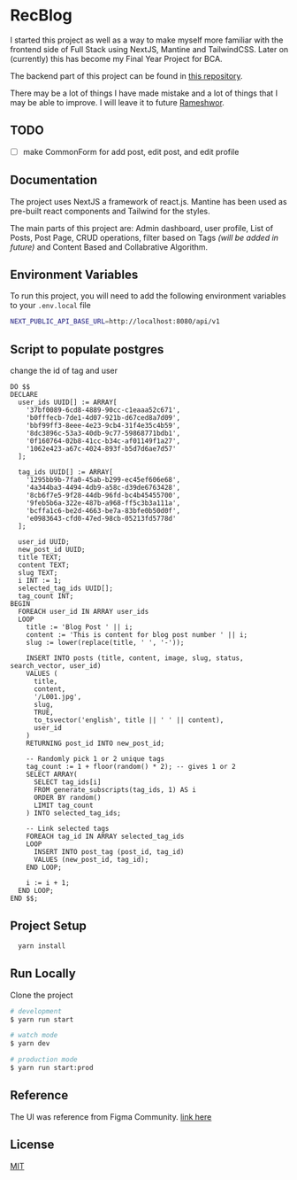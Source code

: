 # RecBlog

I started this project as well as a way to make myself more familiar with the frontend side of Full Stack using NextJS, Mantine and TailwindCSS. Later on (currently) this has become my Final Year Project for BCA.

The backend part of this project can be found in [this repository](https://github.com/rsresta07/kathanika-blog-backend).

There may be a lot of things I have made mistake and a lot of things that I may be able to improve. I will leave it to future [Rameshwor](https://github.com/rsresta07).

## TODO

- [ ] make CommonForm for add post, edit post, and edit profile

## Documentation

The project uses NextJS a framework of react.js. Mantine has been used as pre-built react components and Tailwind for the styles.

The main parts of this project are: Admin dashboard, user profile, List of Posts, Post Page, CRUD operations, filter based on Tags _(will be added in future)_ and Content Based and Collabrative Algorithm.

## Environment Variables

To run this project, you will need to add the following environment variables to your `.env.local` file

```bash
NEXT_PUBLIC_API_BASE_URL=http://localhost:8080/api/v1
```

## Script to populate postgres

change the id of tag and user

```script
DO $$
DECLARE
  user_ids UUID[] := ARRAY[
    '37bf0089-6cd8-4889-90cc-c1eaaa52c671',
    'b0fffecb-7de1-4d07-921b-d67ced8a7d09',
    'bbf99ff3-8eee-4e23-9cb4-31f4e35c4b59',
    '8dc3896c-53a3-40db-9c77-59868771bdb1',
    '0f160764-02b8-41cc-b34c-af01149f1a27',
    '1062e423-a67c-4024-893f-b5d7d6ae7d57'
  ];

  tag_ids UUID[] := ARRAY[
    '1295bb9b-7fa0-45ab-b299-ec45ef606e68',
    '4a344ba3-4494-4db9-a58c-d39de6763428',
    '8cb6f7e5-9f28-44db-96fd-bc4b45455700',
    '9feb5b6a-322e-487b-a968-ff5c3b3a111a',
    'bcffa1c6-be2d-4663-be7a-83bfe0b50d0f',
    'e0983643-cfd0-47ed-98cb-05213fd5778d'
  ];

  user_id UUID;
  new_post_id UUID;
  title TEXT;
  content TEXT;
  slug TEXT;
  i INT := 1;
  selected_tag_ids UUID[];
  tag_count INT;
BEGIN
  FOREACH user_id IN ARRAY user_ids
  LOOP
    title := 'Blog Post ' || i;
    content := 'This is content for blog post number ' || i;
    slug := lower(replace(title, ' ', '-'));

    INSERT INTO posts (title, content, image, slug, status, search_vector, user_id)
    VALUES (
      title,
      content,
      '/L001.jpg',
      slug,
      TRUE,
      to_tsvector('english', title || ' ' || content),
      user_id
    )
    RETURNING post_id INTO new_post_id;

    -- Randomly pick 1 or 2 unique tags
    tag_count := 1 + floor(random() * 2); -- gives 1 or 2
    SELECT ARRAY(
      SELECT tag_ids[i]
      FROM generate_subscripts(tag_ids, 1) AS i
      ORDER BY random()
      LIMIT tag_count
    ) INTO selected_tag_ids;

    -- Link selected tags
    FOREACH tag_id IN ARRAY selected_tag_ids
    LOOP
      INSERT INTO post_tag (post_id, tag_id)
      VALUES (new_post_id, tag_id);
    END LOOP;

    i := i + 1;
  END LOOP;
END $$;
```

## Project Setup

```bash
  yarn install
```

## Run Locally

Clone the project

```bash
# development
$ yarn run start

# watch mode
$ yarn dev

# production mode
$ yarn run start:prod
```

## Reference

The UI was reference from Figma Community. [link here](https://www.figma.com/proto/r19t6yYbD7IICxLFK4tQqT/The-Blog---A-Web-Personal-Blog--Community-?node-id=614-679&starting-point-node-id=614%3A679&show-proto-sidebar=1&t=qbZKgvjOyJU2kww9-1)

## License

[MIT](https://choosealicense.com/licenses/mit/)
